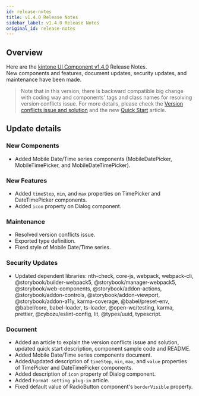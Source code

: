 ```yaml
---
id: release-notes
title: v1.4.0 Release Notes
sidebar_label: v1.4.0 Release Notes
original_id: release-notes
---
```


## Overview

Here are the [kintone UI Component v1.4.0](https://github.com/kintone-labs/kintone-ui-component/releases/tag/v1.4.0) Release Notes.<br/>
New components and features, document updates, security updates, and maintenance have been made.

> Note that in this version, there is backward compatible big change with coding way and components' tags and class names for resolving version conflicts issue.
> For more details, please check the [Version conflicts issue and solution](../guides/version-conflicts-issue-solution) and the new [Quick Start](../getting-started/quick-start) article.

## Update details
### New Components
- Added Mobile Date/Time series components (MobileDatePicker, MobileTimePicker, and MobileDateTimePicker).

### New Features
- Added `timeStep`, `min`, and `max` properties on TimePicker and DateTimePicker components.
- Added `icon` property on Dialog component.

### Maintenance
- Resolved version conflicts issue.
- Exported type definition.
- Fixed style of Mobile Date/Time series.

### Security Updates
- Updated dependent libraries: nth-check, core-js, webpack, webpack-cli, @storybook/builder-webpack5, @storybook/manager-webpack5, @storybook/web-components, @storybook/addon-actions, @storybook/addon-controls, @storybook/addon-viewport, @storybook/addon-a11y, karma-coverage, @babel/preset-env, @babel/core, babel-loader, ts-loader, @open-wc/testing, karma, prettier, @cybozu/eslint-config, lit, @types/uuid, typescript.

### Document
- Added an article to explain the version conflicts issue and solution, updated quick start description, component sample code and README.
- Added Mobile Date/Time series components document.
- Added/updated description of `timeStep`, `min`, `max`, and `value` properties of TimePicker and DateTimePicker components.
- Added description of `icon` property of Dialog component.
- Added `Format setting plug-in` article.
- Fixed default value of RadioButton component's `borderVisible` property.